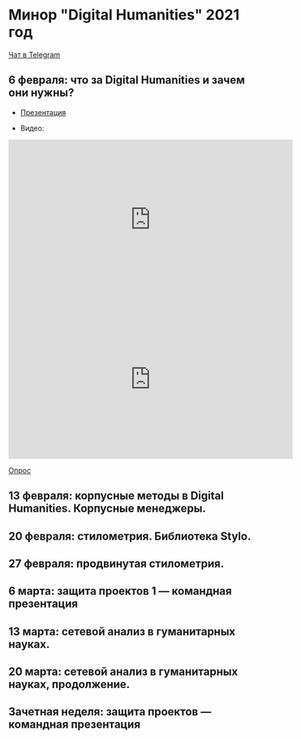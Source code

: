 # Минор "Digital Humanities" 2021 год 

[Чат в Telegram](https://t.me/joinchat/HlJGr1fp6qt7nYmy)

## 6 февраля: что за Digital Humanities и зачем они нужны?

* [Презентация](https://danilsko.github.io/slides/dhminor2021/intro2021)

* Видео:

<iframe width="560" height="315" src="https://www.youtube.com/embed/hjEuPAEsNqI" frameborder="0" allow="accelerometer; autoplay; clipboard-write; encrypted-media; gyroscope; picture-in-picture" allowfullscreen></iframe>

<iframe width="560" height="315" src="https://www.youtube.com/embed/Flm8RYJsxJY" frameborder="0" allow="accelerometer; autoplay; clipboard-write; encrypted-media; gyroscope; picture-in-picture" allowfullscreen></iframe>


[Опрос](https://forms.gle/e94iyjTYGwTpPKgdA)

## 13 февраля: корпусные методы в Digital Humanities. Корпусные менеджеры.

## 20 февраля: стилометрия. Библиотека Stylo.  

## 27 февраля: продвинутая стилометрия. 

## 6 марта: защита проектов 1 — командная презентация 

## 13 марта: сетевой анализ в гуманитарных науках. 

## 20 марта: сетевой анализ в гуманитарных науках, продолжение. 

## Зачетная неделя: защита проектов — командная презентация 